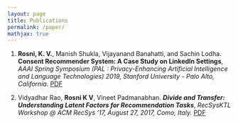 ```yaml
---
layout: page
title: Publications
permalink: /paper/
mathjax: true
---
```


1. **Rosni, K. V.**, Manish Shukla, Vijayanand Banahatti, and Sachin Lodha. **Consent Recommender System: A Case Study on LinkedIn Settings**, *AAAI Spring Symposium (PAL : Privacy-Enhancing Artificial Intelligence and Language Technologies) 2019, Stanford University - Palo Alto, California.* [PDF](http://ceur-ws.org/Vol-2335/1st_PAL_paper_12.pdf)

2. Vidyadhar Rao, **Rosni K V**, Vineet Padmanabhan. ***Divide and Transfer: Understanding Latent Factors for Recommendation Tasks***, *RecSysKTL Workshop @ ACM RecSys ’17, August 27, 2017, Como, Italy.* [PDF](http://ceur-ws.org/Vol-1887/paper1.pdf)

